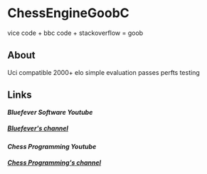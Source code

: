 # ChessEngineGoobC
vice code + bbc code + stackoverflow = goob

## About
Uci compatible
2000+ elo
simple evaluation
passes perfts testing

## Links
***Bluefever Software Youtube***
##### [Bluefever's channel](https://www.youtube.com/user/BlueFeverSoft)
***Chess Programming Youtube***
##### [Chess Programming's channel](https://www.youtube.com/channel/UCB9-prLkPwgvlKKqDgXhsMQ)
